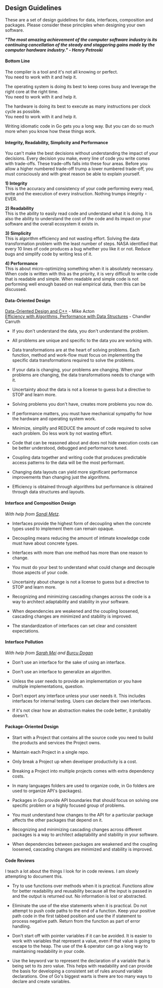 ## Design Guidelines

These are a set of design guidelines for data, interfaces, composition and packages. Please consider these principles when designing your own software.

***"The most amazing achievement of the computer software industry is its __continuing cancellation__ of the steady and staggering gains made by the computer hardware industry." - Henry Petroski***

#### Bottom Line

The compiler is a tool and it's not all knowing or perfect.  
You need to work with it and help it.

The operating system is doing its best to keep cores busy and leverage the right core at the right time.  
You need to work with it and help it.

The hardware is doing its best to execute as many instructions per clock cycle as possible.  
You need to work with it and help it.

Writing idiomatic code in Go gets you a long way. But you can do so much more when you know how these things work.

#### Integrity, Readability, Simplicity and Performance

You can't make the best decisions without understanding the impact of your decisions. Every decision you make, every line of code you write comes with trade-offs. These trade-offs falls into these four areas. Before you allow a higher numbered trade-off trump a lower numbered trade-off, you must consciously and with great reason be able to explain yourself.

**1) Integrity**  
This is the accuracy and consistency of your code performing every read, write and the execution of every instruction. Nothing trumps integrity - EVER.

**2) Readability**  
This is the ability to easily read code and understand what it is doing. It is also the ability to understand the cost of the code and its impact on your software and the overall ecosystem it exists in.

**3) Simplicity**  
This is algorithm efficiency and not wasting effort. Solving the data transformation problem with the least number of steps. NASA identified that every 10 lines of code produces a bug whether you like it or not. Reduce bugs and simplify code by writing less of it.

**4) Performance**  
This is about micro-optimizing something when it is absolutely necessary. When code is written with this as the priority, it is very difficult to write code that is readable and simple. When readable and simple code is not performing well enough based on real empirical data, then this can be discussed.

#### Data-Oriented Design
[Data-Oriented Design and C++](https://www.youtube.com/watch?v=rX0ItVEVjHc) - Mike Acton  
[Efficiency with Algorithms, Performance with Data Structures](https://www.youtube.com/watch?v=fHNmRkzxHWs) - Chandler Carruth

* If you don't understand the data, you don't understand the problem.

* All problems are unique and specific to the data you are working with.

* Data transformations are at the heart of solving problems. Each function, method and work-flow must focus on implementing the specific data transformations required to solve the problems.

* If your data is changing, your problems are changing. When your problems are changing, the data transformations needs to change with it.

* Uncertainty about the data is not a license to guess but a directive to STOP and learn more.

* Solving problems you don't have, creates more problems you now do.

* If performance matters, you must have mechanical sympathy for how the hardware and operating system work.

* Minimize, simplify and REDUCE the amount of code required to solve each problem. Do less work by not wasting effort.

* Code that can be reasoned about and does not hide execution costs can be better understood, debugged and performance tuned.

* Coupling data together and writing code that produces predictable access patterns to the data will be the most performant.

* Changing data layouts can yield more significant performance improvements than changing just the algorithms.

* Efficiency is obtained through algorithms but performance is obtained through data structures and layouts.

#### Interface and Composition Design

_With help from [Sandi Metz](https://twitter.com/sandimetz)._

* Interfaces provide the highest form of decoupling when the concrete types used to implement them can remain opaque.

* Decoupling means reducing the amount of intimate knowledge code must have about concrete types.

* Interfaces with more than one method has more than one reason to change.

* You must do your best to understand what could change and decouple those aspects of your code.

* Uncertainty about change is not a license to guess but a directive to STOP and learn more.

* Recognizing and minimizing cascading changes across the code is a way to architect adaptability and stability in your software.

* When dependencies are weakened and the coupling loosened, cascading changes are minimized and stability is improved.

* The standardization of interfaces can set clear and consistent expectations.

#### Interface Pollution

_With help from [Sarah Mei](https://twitter.com/sarahmei) and [Burcu Dogan](https://medium.com/@rakyll/interface-pollution-in-go-7d58bccec275)_

* Don't use an interface for the sake of using an interface.

* Don't use an interface to generalize an algorithm.

* Unless the user needs to provide an implementation or you have multiple implementations, question.

* Don’t export any interface unless your user needs it. This includes interfaces for internal testing. Users can declare their own interfaces.

* If it's not clear how an abstraction makes the code better, it probably doesn't.

#### Package-Oriented Design

* Start with a Project that contains all the source code you need to build the products and services the Project owns.

* Maintain each Project in a single repo.

* Only break a Project up when developer productivity is a cost.

* Breaking a Project into multiple projects comes with extra dependency costs.

* In many languages folders are used to organize code, in Go folders are used to organize API's (packages).

* Packages in Go provide API boundaries that should focus on solving one specific problem or a highly focused group of problems.

* You must understand how changes to the API for a particular package affects the other packages that depend on it.

* Recognizing and minimizing cascading changes across different packages is a way to architect adaptability and stability in your software.

* When dependencies between packages are weakened and the coupling loosened, cascading changes are minimized and stability is improved.

#### Code Reviews

I teach a lot about the things I look for in code reviews. I am slowly attempting to document this.

* Try to use functions over methods when it is practical. Functions allow for better readability and reusability because all the input is passed in and the output is returned out. No information is lost or abstracted.

* Eliminate the use of the else statements when it is practical. Do not attempt to push code paths to the end of a function. Keep your positive path code in the first tabbed position and use the if statement to process negative path. Return from the function as part of error handling.

* Don't start off with pointer variables if it can be avoided. It is easier to work with variables that represent a value, even if that value is going to escape to the heap. The use of the & operator can go a long way to maintaining readability in your code.

* Use the keyword var to represent the declaration of a variable that is being set to its zero value. This helps with readability and can provide the basis for developing a consistent set of rules around variable declarations. One of Go's biggest warts is there are too many ways to declare and create variables.


